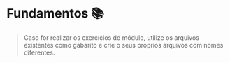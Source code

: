 # Fundamentos :books:

> Caso for realizar os exercícios do módulo, utilize os arquivos existentes como gabarito e crie o seus próprios arquivos com nomes diferentes.
